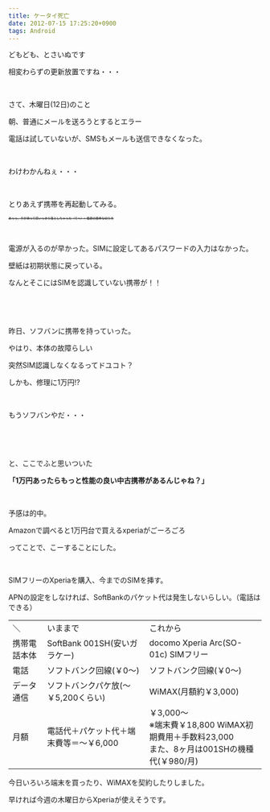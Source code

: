```yaml
---
title: ケータイ死亡
date: 2012-07-15 17:25:20+0900
tags: Android
---
```

<p>どもども、とさいぬです</p>
<p>相変わらずの更新放置ですね・・・</p>
<p>&nbsp;</p>
<p>さて、木曜日(12日)のこと<p>
<p>朝、普通にメールを送ろうとするとエラー</p>
<p>電話は試していないが、SMSもメールも送信できなくなった。</p>
<p>&nbsp;</p>
<p>わけわかんねぇ・・・</p>
<p>&nbsp;</p>
<p>とりあえず携帯を再起動してみる。</p>
<p><span style="font-size:6px;"><del>あっっ、手が滑って思いっきり落としちゃった（てへ）←電源の簡単な切り方</del></span></p>
<p>&nbsp;</p>
<p>電源が入るのが早かった。SIMに設定してあるパスワードの入力はなかった。</p>
<p>壁紙は初期状態に戻っている。</p>
<p>なんとそこにはSIMを認識していない携帯が！！</p>
<p>&nbsp;</p>
<p>&nbsp;</p>
<p>昨日、ソフバンに携帯を持っていった。</p>
<p>やはり、本体の故障らしい</p>
<p>突然SIM認識しなくなるってドユコト？</p>
<p>しかも、修理に1万円!?</p>
<p>&nbsp;</p>
<p>もうソフバンやだ・・・</p>
<p>&nbsp;</p>
<p>&nbsp;</p>
<p>と、ここでふと思いついた</p>
<p><span style="font-size:14px;"><strong>「1万円あったらもっと性能の良い中古携帯があるんじゃね？」</strong></span></p>
<p>&nbsp;</p>
<p>予感は的中。</p>
<p>Amazonで調べると1万円台で買えるxperiaがごーろごろ</p>
<p>ってことで、こーすることにした。</p>
<p>&nbsp;</p>
<p>SIMフリーのXperiaを購入、今までのSIMを挿す。</p>
<p>APNの設定をしなければ、SoftBankのパケット代は発生しないらしい。（電話はできる）</p>
<table>
 <tr>
  <td>＼</td>
  <td>いままで</td>
  <td>これから</td>
 </tr>
 <tr>
  <td>携帯電話本体</td>
  <td>SoftBank 001SH(安いガラケー)</td>
  <td>docomo Xperia Arc(SO-01c) SIMフリー</td>
 </tr>
 <tr>
  <td>電話</td>
  <td>ソフトバンク回線(￥0～)</td>
  <td>ソフトバンク回線(￥0～)</td>
 </tr>
 <tr>
  <td>データ通信</td>
  <td>ソフトバンクパケ放(～￥5,200くらい)</td>
  <td>WiMAX(月額約￥3,000)</td>
 </tr>
 <tr>
  <td>月額</td>
  <td>電話代＋パケット代＋端末費等＝～￥6,000</td>
  <td>￥3,000～</br>※端末費￥18,800 WiMAX初期費用＋手数料23,000</br>また、8ヶ月は001SHの機種代(￥980/月)</td>
 </tr>
</table>
<p>今日いろいろ端末を買ったり、WiMAXを契約したりしました。</p>
<p>早ければ今週の木曜日からXperiaが使えそうです。</p>
